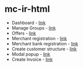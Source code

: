 # mc-ir-html
- Dashboard - [link](https://shuhaid.github.io/mc-ir-html/dashboard.html)
- Manage Groups - [link](https://shuhaid.github.io/mc-ir-html/manageGroup.html)
- Offers - [link](https://shuhaid.github.io/mc-ir-html/offers.html)
- Merchant registration - [link](https://shuhaid.github.io/mc-ir-html/merchant_registraton.html)
- Merchant bank registration - [link](https://shuhaid.github.io/mc-ir-html/merchant_registration_bank.html)
- Create customer structure - [link](https://shuhaid.github.io/mc-ir-html/customer_structure.html.html)
- Modal popup - [link](https://shuhaid.github.io/mc-ir-html/popup.html)
- Create Invoice - [link](https://shuhaid.github.io/mc-ir-html/merchant-invoice.html)
